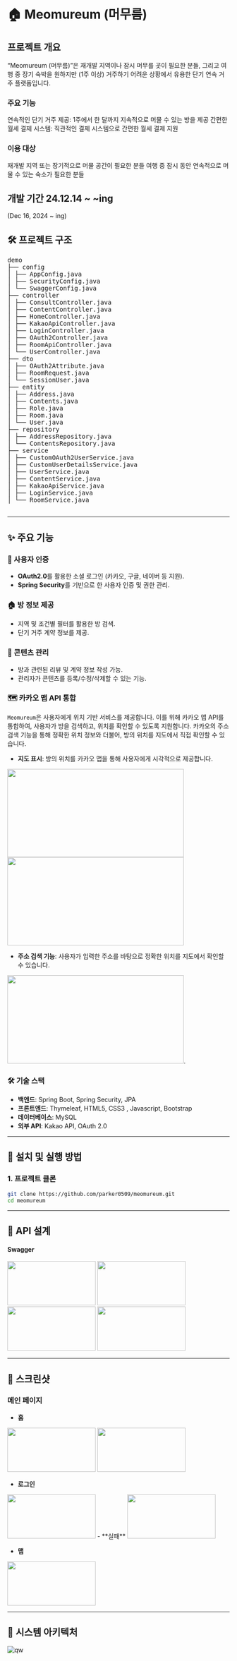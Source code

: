 # 🏠 Meomureum (머무름)

## 프로젝트 개요
“Meomureum (머무름)”은 재개발 지역이나 잠시 머무를 곳이 필요한 분들, 그리고 여행 중 장기 숙박을 원하지만 (1주 이상) 거주하기 어려운 상황에서 유용한 단기 연속 거주 플랫폼입니다.

### 주요 기능
연속적인 단기 거주 제공: 1주에서 한 달까지 지속적으로 머물 수 있는 방을 제공 
간편한 월세 결제 시스템: 직관적인 결제 시스템으로 간편한 월세 결제 지원
### 이용 대상
재개발 지역 또는 장기적으로 머물 공간이 필요한 분들
여행 중 잠시 동안 연속적으로 머물 수 있는 숙소가 필요한 분들

## 개발 기간 24.12.14 ~ ~ing
(Dec 16, 2024 ~ ing)


## 🛠️ 프로젝트 구조
<pre>
demo 
├── config 
│ ├── AppConfig.java 
│ ├── SecurityConfig.java
│ └── SwaggerConfig.java 
├── controller 
│ ├── ConsultController.java 
│ ├── ContentController.java 
│ ├── HomeController.java 
│ ├── KakaoApiController.java 
│ ├── LoginController.java 
│ ├── OAuth2Controller.java 
│ ├── RoomApiController.java 
│ └── UserController.java 
├── dto 
│ ├── OAuth2Attribute.java 
│ ├── RoomRequest.java 
│ └── SessionUser.java 
├── entity 
│ ├── Address.java 
│ ├── Contents.java 
│ ├── Role.java 
│ ├── Room.java 
│ └── User.java 
├── repository 
│ ├── AddressRepository.java 
│ └── ContentsRepository.java 
├── service 
│ ├── CustomOAuth2UserService.java 
│ ├── CustomUserDetailsService.java 
│ ├── UserService.java 
│ ├── ContentService.java 
│ ├── KakaoApiService.java 
│ ├── LoginService.java 
│ └── RoomService.java 

</pre>

---

## ✨ 주요 기능

### 🔑 사용자 인증
- **OAuth2.0**를 활용한 소셜 로그인 (카카오, 구글, 네이버 등 지원).
- **Spring Security**를 기반으로 한 사용자 인증 및 권한 관리.

### 🏠 방 정보 제공
- 지역 및 조건별 필터를 활용한 방 검색.
- 단기 거주 계약 정보를 제공.

### 📄 콘텐츠 관리
- 방과 관련된 리뷰 및 계약 정보 작성 가능.
- 관리자가 콘텐츠를 등록/수정/삭제할 수 있는 기능.

### 🗺️ 카카오 맵 API 통합

`Meomureum`은 사용자에게 위치 기반 서비스를 제공합니다. 이를 위해 카카오 맵 API를 통합하여, 사용자가 방을 검색하고, 위치를 확인할 수 있도록 지원합니다. 카카오의 주소 검색 기능을 통해 정확한 위치 정보와 더불어, 방의 위치를 지도에서 직접 확인할 수 있습니다.


- **지도 표시**: 방의 위치를 카카오 맵을 통해 사용자에게 시각적으로 제공합니다.

<img src = "https://github.com/user-attachments/assets/54b48bf8-1e1b-416a-a6cc-de93a2b383cc" width="400" height="200"/>
<img src="https://github.com/user-attachments/assets/5d0ae10d-f5b1-44d1-b59f-d375b5331ae1" width="400" height="200"/>

<p></p>



- **주소 검색 기능**: 사용자가 입력한 주소를 바탕으로 정확한 위치를 지도에서 확인할 수 있습니다.

<img src="https://github.com/user-attachments/assets/b69dc788-a9a8-43bf-911c-2994a10fe97e" width="400" height="200"/>.




### 🛠️ 기술 스택
- **백엔드**: Spring Boot, Spring Security, JPA
- **프론트엔드**: Thymeleaf, HTML5, CSS3 , Javascript, Bootstrap
- **데이터베이스**: MySQL
- **외부 API**: Kakao API, OAuth 2.0

---

## 🚀 설치 및 실행 방법

### 1. 프로젝트 클론
```bash
git clone https://github.com/parker0509/meomureum.git
cd meomureum
```
----



## 📂 API 설계

#### Swagger

<img src="https://github.com/user-attachments/assets/a733b357-1969-4ee3-8dcf-dcd6fa414182" width="200" height="100"/>
<img src="https://github.com/user-attachments/assets/309fa4c5-3047-48a3-9150-0b370e789557" width="200" height="100"/>
<img src="https://github.com/user-attachments/assets/be7378c4-0528-48f0-b540-2314710e1fed" width="200" height="100"/>
<img src="https://github.com/user-attachments/assets/e20b64e5-37b6-41cc-8496-a3170257223c" width="200" height="100"/>



---
## 📸 스크린샷
### 메인 페이지

- **홈**
<img src="https://github.com/user-attachments/assets/616e4e96-6290-4ff4-abcb-691bb7cdb124" width="200" height="100"/>
<img src="https://github.com/user-attachments/assets/21d8722b-c504-4d2a-a399-40b21a328147" width="200" height="100"/>

- **로그인**
<img src="https://github.com/user-attachments/assets/21d8722b-c504-4d2a-a399-40b21a328147" width="200" height="100"/>
- **실패**
<img src="https://github.com/user-attachments/assets/74752eb8-7175-4971-a879-6e09b0b8dede" width="200" height="100"/>

- **맵**
<img src="https://github.com/user-attachments/assets/5d0ae10d-f5b1-44d1-b59f-d375b5331ae1" width="200" height="100"/>



---


## 🚀 시스템 아키텍처

![qw](https://github.com/user-attachments/assets/435a40be-4875-4f07-aadc-c268de83c947)


